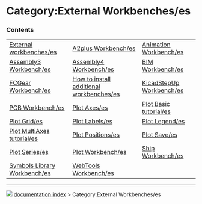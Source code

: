 # Category:External Workbenches/es


### Contents

|     |     |     |
| --- | --- | --- |
| [External workbenches/es](External_workbenches/es.md) | [A2plus Workbench/es](A2plus_Workbench/es.md) | [Animation Workbench/es](Animation_Workbench/es.md) |
| [Assembly3 Workbench/es](Assembly3_Workbench/es.md) | [Assembly4 Workbench/es](Assembly4_Workbench/es.md) | [BIM Workbench/es](BIM_Workbench/es.md) |
| [FCGear Workbench/es](FCGear_Workbench/es.md) | [How to install additional workbenches/es](How_to_install_additional_workbenches/es.md) | [KicadStepUp Workbench/es](KicadStepUp_Workbench/es.md) |
| [PCB Workbench/es](PCB_Workbench/es.md) | [Plot Axes/es](Plot_Axes/es.md) | [Plot Basic tutorial/es](Plot_Basic_tutorial/es.md) |
| [Plot Grid/es](Plot_Grid/es.md) | [Plot Labels/es](Plot_Labels/es.md) | [Plot Legend/es](Plot_Legend/es.md) |
| [Plot MultiAxes tutorial/es](Plot_MultiAxes_tutorial/es.md) | [Plot Positions/es](Plot_Positions/es.md) | [Plot Save/es](Plot_Save/es.md) |
| [Plot Series/es](Plot_Series/es.md) | [Plot Workbench/es](Plot_Workbench/es.md) | [Ship Workbench/es](Ship_Workbench/es.md) |
| [Symbols Library Workbench/es](Symbols_Library_Workbench/es.md) | [WebTools Workbench/es](WebTools_Workbench/es.md) |



---
![](images/Right_arrow.png) [documentation index](../README.md) > Category:External Workbenches/es

